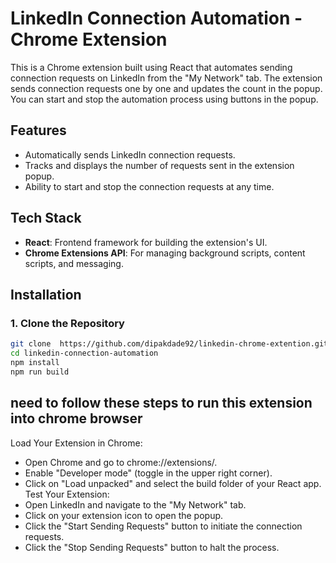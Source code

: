 # LinkedIn Connection Automation - Chrome Extension

This is a Chrome extension built using React that automates sending connection requests on LinkedIn from the "My Network" tab. The extension sends connection requests one by one and updates the count in the popup. You can start and stop the automation process using buttons in the popup.

## Features

- Automatically sends LinkedIn connection requests.
- Tracks and displays the number of requests sent in the extension popup.
- Ability to start and stop the connection requests at any time.

## Tech Stack

- **React**: Frontend framework for building the extension's UI.
- **Chrome Extensions API**: For managing background scripts, content scripts, and messaging.

## Installation

### 1. Clone the Repository

```bash
git clone  https://github.com/dipakdade92/linkedin-chrome-extention.git
cd linkedin-connection-automation
npm install
npm run build
```

## need to follow these steps to run this extension into chrome browser

Load Your Extension in Chrome:
- Open Chrome and go to chrome://extensions/.
- Enable "Developer mode" (toggle in the upper right corner).
- Click on "Load unpacked" and select the build folder of your React app.
Test Your Extension:
- Open LinkedIn and navigate to the "My Network" tab.
- Click on your extension icon to open the popup.
- Click the "Start Sending Requests" button to initiate the connection requests.
- Click the "Stop Sending Requests" button to halt the process.

